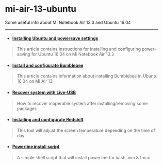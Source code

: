 # mi-air-13-ubuntu
Some useful info about Mi Notebook Air 13.3 and Ubuntu 16.04
***
* #### [Installing Ubuntu and powersave settings](https://github.com/andrewozhegov/mi-air-13-ubuntu/blob/master/powersave.md)
> This article contains instructions for installing and configuring power-saving for Ubuntu 16.04 on Mi Notebook Air 13.3

* #### [Install and configurate Bumblebee](https://github.com/andrewozhegov/mi-air-13-ubuntu/blob/master/bumblebee.md)
> This article contains information about installing Bumblebee in Ubuntu 16.04 on Mi Air 13

* #### [Recover system with Live-USB](https://github.com/andrewozhegov/mi-air-13-ubuntu/blob/master/liveusb-recover.md)
> How to recover inoperable system after installing/removing some packages

* #### [Installing and configurate Redshift](https://github.com/andrewozhegov/mi-air-13-ubuntu/blob/master/redshift/redshift.md)
> This tool will adjust the screen temperature depending on the time of day

* #### [Powerline install script](https://github.com/andrewozhegov/mi-air-13-ubuntu/blob/master/powerline/powerline.md)
> A simple shell script that will install powerline for bash, vim & tmux


